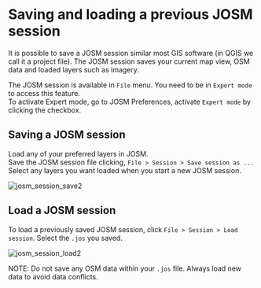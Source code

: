 # Saving and loading a previous JOSM session

It is possible to save a JOSM session similar most GIS software (in QGIS we call it a project file).  The JOSM session saves your current map view, OSM data and loaded layers such as imagery. 

The JOSM session is available in `File` menu.  You need to be in `Expert mode` to access this feature.  
To activate Expert mode, go to JOSM Preferences, activate `Expert mode` by clicking the checkbox.

## Saving a JOSM session

Load any of your preferred layers in JOSM.  
Save the JOSM session file clicking, `File > Session > Save session as ... `
Select any layers you want loaded when you start a new JOSM session.

![josm_session_save2](https://cloud.githubusercontent.com/assets/353700/10278346/3ba42c22-6b7a-11e5-8769-c7dafb902ca2.gif)

## Load a JOSM session

To load a previously saved JOSM session, click `File > Session > Load session`.
Select the `.jos` you saved.

![josm_session_load2](https://cloud.githubusercontent.com/assets/353700/10278347/40471686-6b7a-11e5-90e8-f7ded53337ab.gif)

NOTE: Do not save any OSM data within your `.jos` file.  Always load new data to avoid data conflicts. 

